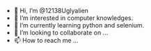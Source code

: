- 👋 Hi, I’m @12138Uglyalien
- 👀 I’m interested in computer knowledges.
- 🌱 I’m currently learning python and selenium.
- 💞️ I’m looking to collaborate on ...
- 📫 How to reach me ...

<!---
12138Uglyalien/12138Uglyalien is a ✨ special ✨ repository because its `README.md` (this file) appears on your GitHub profile.
You can click the Preview link to take a look at your changes.
--->
